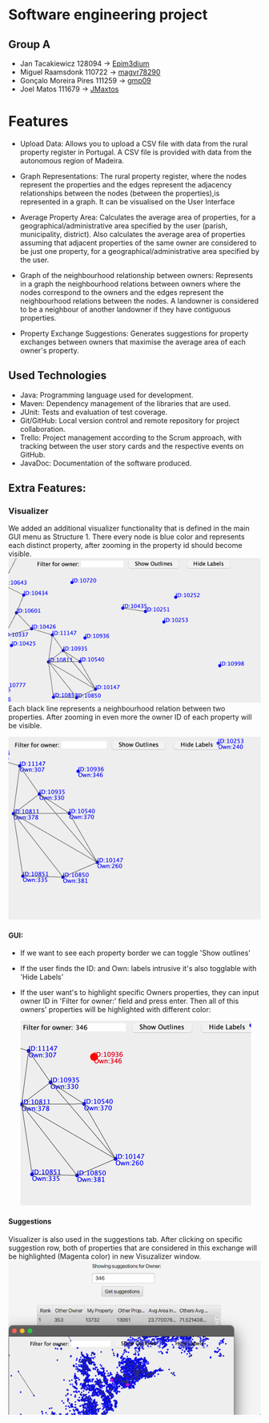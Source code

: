 # Software engineering project
## Group A

- Jan Tacakiewicz 128094 -> [Epim3dium](https://github.com/Epim3dium)
- Miguel Raamsdonk 110722 -> [magvr78290](https://github.com/magvr78290)
- Gonçalo Moreira Pires 111259 -> [gmp09]( https://github.com/gmp08)
- Joel Matos 111679 -> [JMaxtos](https://github.com/JMaxtos)

# Features
- Upload Data: Allows you to upload a CSV file with data from the rural property register in Portugal. A CSV file is provided with data from the autonomous region of Madeira.

- Graph Representations: The rural property register, where the nodes represent the properties and the edges represent the adjacency relationships between the nodes (between the properties),is represented in a graph. It can be visualised on the User Interface

- Average Property Area: Calculates the average area of properties, for a geographical/administrative area specified by the user (parish, municipality, district). Also calculates the average area of properties assuming that adjacent properties of the same owner are considered to be just one property, for a geographical/administrative area specified by the user.

- Graph of the neighbourhood relationship between owners: Represents in a graph the neighbourhood relations between owners where the nodes correspond to the owners and the edges represent the neighbourhood relations between the nodes. A landowner is considered to be a neighbour of another landowner if they have contiguous properties.

- Property Exchange Suggestions: Generates suggestions for property exchanges between owners that maximise the average area of each owner's property.


## Used Technologies
- Java: Programming language used for development.
- Maven: Dependency management of the libraries that are used.
- JUnit: Tests and evaluation of test coverage.
- Git/GitHub: Local version control and remote repository for project collaboration.
- Trello: Project management according to the Scrum approach, with tracking between the user story cards and the respective events on GitHub.
- JavaDoc: Documentation of the software produced.

## Extra Features:
### Visualizer
We added an additional visualizer functionality that is defined in the main GUI menu as Structure 1.
There every node is blue color and represents each distinct property, after zooming in the property id
should become visible. ![img.png](img.png)  
Each black line represents a neighbourhood relation between two properties. After zooming in even more
the owner ID of each property will be visible.


![img_1.png](img_1.png)
#### GUI:
* If we want to see each property border we can toggle 'Show outlines'
* If the user finds the ID: and Own: labels intrusive it's also togglable with 'Hide Labels'
* If the user want's to highlight specific Owners properties, they can input owner ID in 'Filter for owner:'
  field and press enter. Then all of this owners' properties will be highlighted with different color:


  ![img_2.png](img_2.png)
#### Suggestions
Visualizer is also used in the suggestions tab. After clicking on specific suggestion row, both of properties that are considered
in this exchange will be highlighted (Magenta color) in new Visuzalizer window.
![img_3.png](img_3.png)
